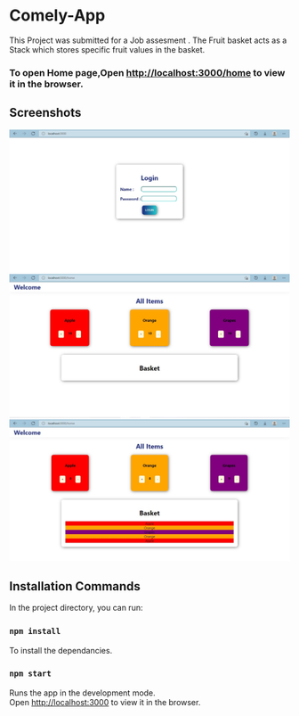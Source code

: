 # Comely-App

This Project was submitted for a Job assesment .
The Fruit basket acts as a Stack which stores specific fruit values in the basket.

### To open Home page,Open [http://localhost:3000/home](http://localhost:3000/home) to view it in the browser.


## Screenshots

![Login_Screenshot](https://github.com/sameer-dudeja/Comely/blob/main/comely-app/Screenshots/Login.jpg?raw=true)
![Home](https://github.com/sameer-dudeja/Comely/blob/main/comely-app/Screenshots/Home.jpg?raw=true)
![Home_Basket](https://github.com/sameer-dudeja/Comely/blob/main/comely-app/Screenshots/Home_Basket.jpg?raw=true)

## Installation Commands

In the project directory, you can run:

### `npm install`

To install the dependancies.

### `npm start`

Runs the app in the development mode.\
Open [http://localhost:3000](http://localhost:3000) to view it in the browser.
